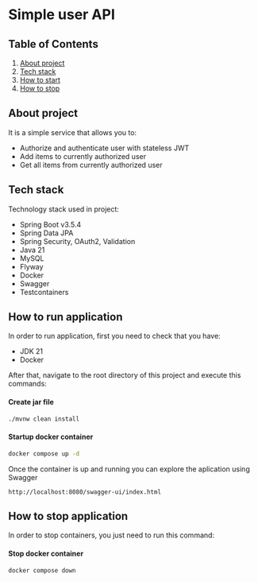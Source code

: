 # Simple user API

## Table of Contents
1. [About project](#about-project)
2. [Tech stack](#tech-stack)
3. [How to start](#how-to-start)
4. [How to stop](#how-to-stop)

## About project

It is a simple service that allows you to:
- Authorize and authenticate user with stateless JWT
- Add items to currently authorized user
- Get all items from currently authorized user

## Tech stack

Technology stack used in project:
- Spring Boot v3.5.4
- Spring Data JPA
- Spring Security, OAuth2, Validation
- Java 21
- MySQL
- Flyway
- Docker
- Swagger
- Testcontainers

## How to run application

In order to run application, first you need to check that you have:
- JDK 21
- Docker

After that, navigate to the root directory of this project and execute this commands:

#### Create jar file
```bash
./mvnw clean install
```

#### Startup docker container
```bash
docker compose up -d
```
Once the container is up and running you can explore the aplication using Swagger
```
http://localhost:8080/swagger-ui/index.html
```

## How to stop application

In order to stop containers, you just need to run this command:
#### Stop docker container
```bash
docker compose down
```
